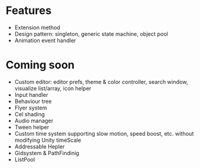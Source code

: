 # Features
- Extension method
- Design pattern: singleton, generic state machine, object pool
- Animation event handler
# Coming soon
- Custom editor: editor prefs, theme & color controller, search window, visualize list/array, icon helper
- Input handler
- Behaviour tree
- Flyer system
- Cel shading
- Audio manager
- Tween helper
- Custom time system supporting slow motion, speed boost, etc. without modifying Unity timeScale
- Addressable Hepler
- Gidsystem & PathFindinig
- ListPool